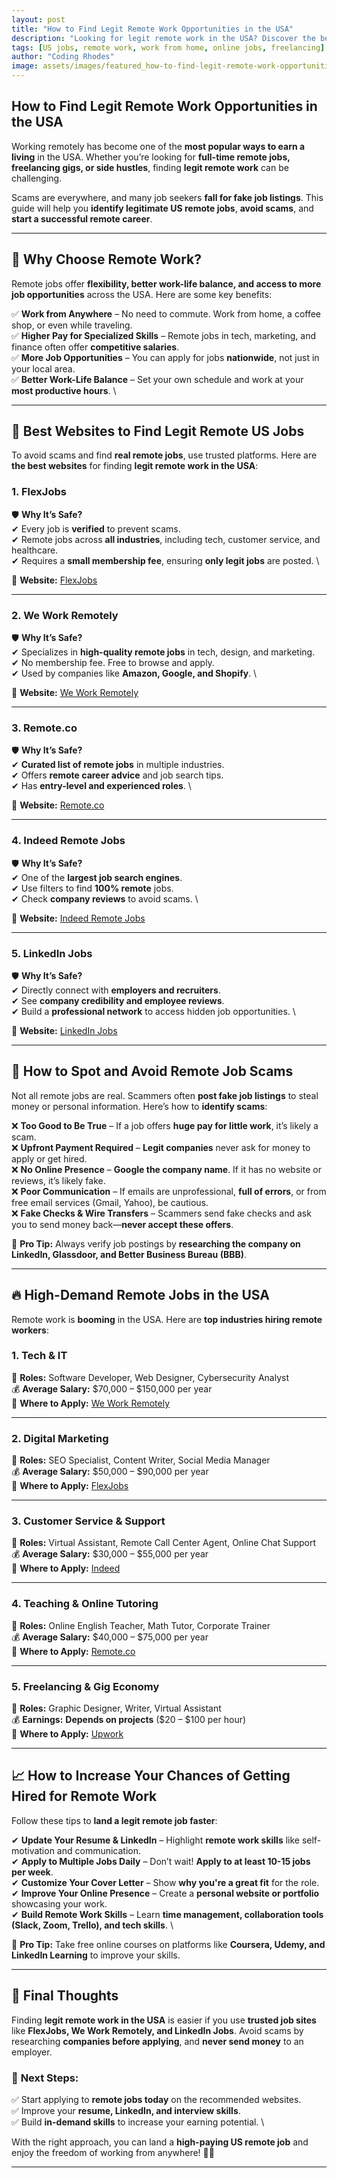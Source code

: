 ```yaml
---
layout: post
title: "How to Find Legit Remote Work Opportunities in the USA"
description: "Looking for legit remote work in the USA? Discover the best platforms, tips, and strategies to land high-paying US jobs from home."
tags: [US jobs, remote work, work from home, online jobs, freelancing]
author: "Coding Rhodes"
image: assets/images/featured_how-to-find-legit-remote-work-opportunities-usa.webp
---
```


## How to Find Legit Remote Work Opportunities in the USA  

Working remotely has become one of the **most popular ways to earn a living** in the USA. Whether you’re looking for **full-time remote jobs, freelancing gigs, or side hustles**, finding **legit remote work** can be challenging.  

Scams are everywhere, and many job seekers **fall for fake job listings**. This guide will help you **identify legitimate US remote jobs**, **avoid scams**, and **start a successful remote career**.  

---

## 📌 Why Choose Remote Work?  

Remote jobs offer **flexibility, better work-life balance, and access to more job opportunities** across the USA. Here are some key benefits:  

✅ **Work from Anywhere** – No need to commute. Work from home, a coffee shop, or even while traveling.  \
✅ **Higher Pay for Specialized Skills** – Remote jobs in tech, marketing, and finance often offer **competitive salaries**.  \
✅ **More Job Opportunities** – You can apply for jobs **nationwide**, not just in your local area.  \
✅ **Better Work-Life Balance** – Set your own schedule and work at your **most productive hours**.  \

---

## 🚀 Best Websites to Find Legit Remote US Jobs  

To avoid scams and find **real remote jobs**, use trusted platforms. Here are **the best websites** for finding **legit remote work in the USA**:  

### **1. FlexJobs**  

🛡 **Why It’s Safe?**  
✔ Every job is **verified** to prevent scams.  \
✔ Remote jobs across **all industries**, including tech, customer service, and healthcare.  \
✔ Requires a **small membership fee**, ensuring **only legit jobs** are posted.  \

📌 **Website:** [FlexJobs](https://www.flexjobs.com/)  

---

### **2. We Work Remotely**  

🛡 **Why It’s Safe?**  
✔ Specializes in **high-quality remote jobs** in tech, design, and marketing.  \
✔ No membership fee. Free to browse and apply.  \
✔ Used by companies like **Amazon, Google, and Shopify**.  \

📌 **Website:** [We Work Remotely](https://weworkremotely.com/)  

---

### **3. Remote.co**  

🛡 **Why It’s Safe?**  
✔ **Curated list of remote jobs** in multiple industries.  \
✔ Offers **remote career advice** and job search tips.  \
✔ Has **entry-level and experienced roles**.  \

📌 **Website:** [Remote.co](https://remote.co/)  

---

### **4. Indeed Remote Jobs**  

🛡 **Why It’s Safe?**  
✔ One of the **largest job search engines**.  \
✔ Use filters to find **100% remote** jobs.  \
✔ Check **company reviews** to avoid scams.  \

📌 **Website:** [Indeed Remote Jobs](https://www.indeed.com/q-Remote-jobs.html)  

---

### **5. LinkedIn Jobs**  

🛡 **Why It’s Safe?**  
✔ Directly connect with **employers and recruiters**.  \
✔ See **company credibility and employee reviews**.  \
✔ Build a **professional network** to access hidden job opportunities.  \

📌 **Website:** [LinkedIn Jobs](https://www.linkedin.com/jobs/)  

---

## 🛑 How to Spot and Avoid Remote Job Scams  

Not all remote jobs are real. Scammers often **post fake job listings** to steal money or personal information. Here’s how to **identify scams**:  

❌ **Too Good to Be True** – If a job offers **huge pay for little work**, it’s likely a scam.  
❌ **Upfront Payment Required** – **Legit companies** never ask for money to apply or get hired.  
❌ **No Online Presence** – **Google the company name**. If it has no website or reviews, it’s likely fake.  
❌ **Poor Communication** – If emails are unprofessional, **full of errors**, or from free email services (Gmail, Yahoo), be cautious.  
❌ **Fake Checks & Wire Transfers** – Scammers send fake checks and ask you to send money back—**never accept these offers**.  

🔹 **Pro Tip:** Always verify job postings by **researching the company on LinkedIn, Glassdoor, and Better Business Bureau (BBB)**.  

---

## 🔥 High-Demand Remote Jobs in the USA  

Remote work is **booming** in the USA. Here are **top industries hiring remote workers**:  

### **1. Tech & IT**  
💼 **Roles:** Software Developer, Web Designer, Cybersecurity Analyst  
💰 **Average Salary:** $70,000 – $150,000 per year  
📌 **Where to Apply:** [We Work Remotely](https://weworkremotely.com/)  

---

### **2. Digital Marketing**  
💼 **Roles:** SEO Specialist, Content Writer, Social Media Manager  
💰 **Average Salary:** $50,000 – $90,000 per year  
📌 **Where to Apply:** [FlexJobs](https://www.flexjobs.com/)  

---

### **3. Customer Service & Support**  
💼 **Roles:** Virtual Assistant, Remote Call Center Agent, Online Chat Support  
💰 **Average Salary:** $30,000 – $55,000 per year  
📌 **Where to Apply:** [Indeed](https://www.indeed.com/)  

---

### **4. Teaching & Online Tutoring**  
💼 **Roles:** Online English Teacher, Math Tutor, Corporate Trainer  
💰 **Average Salary:** $40,000 – $75,000 per year  
📌 **Where to Apply:** [Remote.co](https://remote.co/)  

---

### **5. Freelancing & Gig Economy**  
💼 **Roles:** Graphic Designer, Writer, Virtual Assistant  
💰 **Earnings:** **Depends on projects** ($20 – $100 per hour)  
📌 **Where to Apply:** [Upwork](https://www.upwork.com/)  

---

## 📈 How to Increase Your Chances of Getting Hired for Remote Work  

Follow these tips to **land a legit remote job faster**:  

✔ **Update Your Resume & LinkedIn** – Highlight **remote work skills** like self-motivation and communication.  \
✔ **Apply to Multiple Jobs Daily** – Don’t wait! **Apply to at least 10-15 jobs per week**.  \
✔ **Customize Your Cover Letter** – Show **why you're a great fit** for the role.  \
✔ **Improve Your Online Presence** – Create a **personal website or portfolio** showcasing your work.  \
✔ **Build Remote Work Skills** – Learn **time management, collaboration tools (Slack, Zoom, Trello), and tech skills**.  \

🔹 **Pro Tip:** Take free online courses on platforms like **Coursera, Udemy, and LinkedIn Learning** to improve your skills.  

---

## 🎯 Final Thoughts  

Finding **legit remote work in the USA** is easier if you use **trusted job sites** like **FlexJobs, We Work Remotely, and LinkedIn Jobs**. Avoid scams by researching **companies before applying**, and **never send money** to an employer.  

### 📌 **Next Steps:**  
✅ Start applying to **remote jobs today** on the recommended websites.  \
✅ Improve your **resume, LinkedIn, and interview skills**.  \
✅ Build **in-demand skills** to increase your earning potential.  \

With the right approach, you can land a **high-paying US remote job** and enjoy the freedom of working from anywhere! 🚀💼  

---

